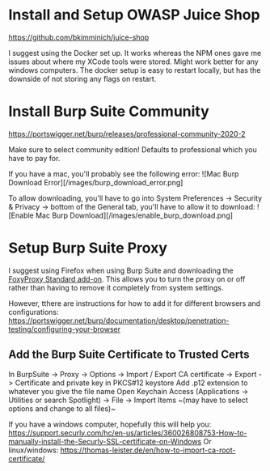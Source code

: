 # Install and Setup OWASP Juice Shop
https://github.com/bkimminich/juice-shop

I suggest using the Docker set up. It works whereas the NPM ones gave me issues about where my XCode tools were stored. Might work better for any windows computers. 
The docker setup is easy to restart locally, but has the downside of not storing any flags on restart.

# Install Burp Suite Community
https://portswigger.net/burp/releases/professional-community-2020-2

Make sure to select community edition! Defaults to professional which you have to pay for.

If you have a mac, you'll probably see the following error: 
![Mac Burp Download Error][/images/burp_download_error.png]

To allow downloading, you'll have to go into System Preferences -> Security & Privacy -> bottom of the General tab, you'll have to allow it to download:
![Enable Mac Burp Download][/images/enable_burp_download.png]

# Setup Burp Suite Proxy
I suggest using Firefox when using Burp Suite and downloading the [FoxyProxy Standard add-on](https://addons.mozilla.org/en-US/firefox/addon/foxyproxy-standard/?src=search). This allows you to turn the proxy on or off rather than having to remove it completely from system settings.

However, tthere are instructions for how to add it for different browsers and configurations: https://portswigger.net/burp/documentation/desktop/penetration-testing/configuring-your-browser

## Add the Burp Suite Certificate to Trusted Certs
In BurpSuite -> Proxy -> Options -> Import / Export CA certificate
-> Export -> Certificate and private key in PKCS#12 keystore
Add .p12 extension to whatever you give the file name
Open Keychain Access (Applications -> Utilities or search Spotlight)
-> File -> Import Items ~(may have to select options and change to all files)~

If you have a windows computer, hopefully this will help you: https://support.securly.com/hc/en-us/articles/360026808753-How-to-manually-install-the-Securly-SSL-certificate-on-Windows
Or linux/windows: https://thomas-leister.de/en/how-to-import-ca-root-certificate/




